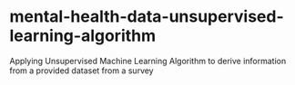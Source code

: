 # mental-health-data-unsupervised-learning-algorithm
Applying Unsupervised Machine Learning Algorithm to derive information from a provided dataset from a survey
